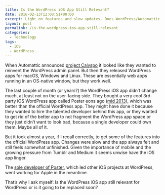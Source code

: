 ```yaml
---
title: Is the WordPress iOS App Still Relevant?
date: 2016-02-13T12:00:51+00:00
excerpt: Light on features and slow updates. Does WordPress/Automattic still care about its iPhone app?
layout: post
permalink: /is-the-wordpress-ios-app-still-relevant
categories:
  - Technology
tags:
  - iOS
  - WordPress
---
```

When Automattic announced [project Calyspo](https://ma.tt/2015/11/dance-to-calypso/) it looked like they wanted to reinvent the WordPress admin panel. But then they released WordPress apps for macOS, Windows and Linux. These are essentially web apps running in an OS-native window, but they work well.

The last couple of month (or years?) the WordPress iOS app didn’t change much, at least not on the user-facing side. They bought a very cool 3rd-party iOS WordPress app called Poster eons ago ([mid 2013](https://venturebeat.com/2013/06/17/automattic-buys-poster-app/)), which was better than the official WordPress app. They might have done it because they wanted to hire the talented developer behind this app, or they wanted to get rid of the better app to not fragment the WordPress app space or they just didn’t want to look bad, because a single developer could own them. Maybe all of it.

But it took almost a year, if I recall correctly, to get some of the features into the official WordPress app. Changes were slow and the app always felt and still feels somewhat unfinished. Given the importance of mobile and the growing pressure from Tumblr and Medium it seems unwise have the iOS app linger.

The [sole developer of Poster](http://www.tomwitkin.com/projects#project-938), which led other iOS projects at WordPress, went working for Apple in the meantime.

That’s why I ask myself: Is the WordPress iOS app still relevant for WordPress or is it going to be replaced soon?